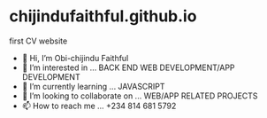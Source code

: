 # chijindufaithful.github.io
first CV website
- 👋 Hi, I’m Obi-chijindu Faithful 
- 👀 I’m interested in ... BACK END WEB DEVELOPMENT/APP DEVELOPMENT
- 🌱 I’m currently learning ... JAVASCRIPT
- 💞️ I’m looking to collaborate on ... WEB/APP RELATED PROJECTS
- 📫 How to reach me ... +234 814 681 5792

<!---
WadeFC/WadeFC is a ✨ special ✨ repository because its `README.md` (this file) appears on your GitHub profile.
You can click the Preview link to take a look at your changes.
--->
